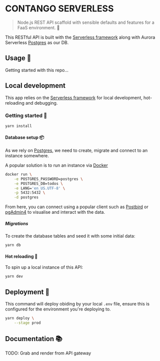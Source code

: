 # CONTANGO SERVERLESS

> Node.js REST API scaffold with sensible defaults and features for a FaaS environment. 🦴

This RESTful API is built with the [Serverless framework](https://www.serverless.com/) along with Aurora Serverless [Postgres](https://www.postgresql.org/) as our DB.

## Usage 📖

Getting started with this repo...

## Local development

This app relies on the [Serverless framework](https://www.serverless.com/) for local development, hot-reloading and debugging.

### Getting started 🌱

```sh
yarn install
```

#### Database setup 📦

As we rely on [Postgres](https://www.postgresql.org/), we need to create, migrate and connect to an instance somewhere.

A popular solution is to run an instance via [Docker](https://www.docker.com/)

```sh
docker run \
    -e POSTGRES_PASSWORD=postgres \
    -e POSTGRES_DB=todos \
    -e LANG='en_US.UTF-8' \
    -p 5432:5432 \
    -d postgres
```

From here, you can connect using a popular client such as [Postbird](https://www.electronjs.org/apps/postbird) or [pgAdmin4](https://www.pgadmin.org/download/) to visualise and interact with the data.

##### Migrations

To create the database tables and seed it with some initial data:

```sh
yarn db
```

#### Hot reloading 🔫

To spin up a local instance of this API:

```sh
yarn dev
```

## Deployment 🚢

This command will deploy obiding by your local `.env` file, ensure this is configured for the
environment you're deploying to.

```sh
yarn deploy \
    --stage prod
```
 
## Documentation 📚

TODO: Grab and render from API gateway
